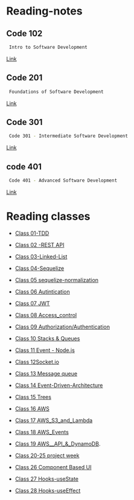 # Reading-notes





##  Code 102 
```bash
 Intro to Software Development
```

[Link](https://github.com/h4mz411y/reading-notes)

## Code 201 
```bash
 Foundations of Software Development
```

[Link](https://github.com/h4mz411y/reading-notes)
## Code 301

```bash
 Code 301 - Intermediate Software Development 
```

[Link](https://github.com/h4mz411y/reading-notes)

## code 401
```bash
 Code 401 - Advanced Software Development
```

[Link](https://github.com/h4mz411y/reading-notes)


# Reading classes 



* [Class 01-TDD](TDD/README.md)

* [Class 02 -REST API](REST-API/README.md)

* [Class 03-Linked-List](Linkedlist/README.md)

* [Class 04-Sequelize](sequelize/README.md)

* [Class 05 sequelize-normalization](sequelize-normalization/README.md)

* [Class 06 Autintication](Authentication/README.md)

* [Class 07 JWT](JWT/README.md)


* [Class 08 Access_control](Access_control/README.md)

* [Class 09 Authorization/Authentication](Authorization&Authentication/README.md)

* [Class 10 Stacks & Queues](Stacks&Queues/README.md)

* [Class 11 Event - Node.js](Event-Node.js/README.md)

* [Class 12Socket.io](Socket.io/README.md)

* [Class 13 Message queue](Message-Queues/README.md)

* [Class 14 Event-Driven-Architecture](Event-Driven-Architecture/README.md)

* [Class 15 Trees](Trees/README.md)

* [Class 16 AWS](AWS/README.md)

* [Class 17 AWS_S3_and_Lambda](AWS_S3_and_Lambda/README.md)

* [Class 18 AWS_Events](aws_events/README.md)

* [Class 19  AWS__API_&_DynamoDB](AWS_API/README.md).

* [Class 20-25  project week](2)

* [Class 26 Component Based UI](Component-Based-UI/README.md)

* [Class 27 Hooks-useState](Use-State/README.md)


* [Class 28 Hooks-useEffect](useEffect/README.md)


